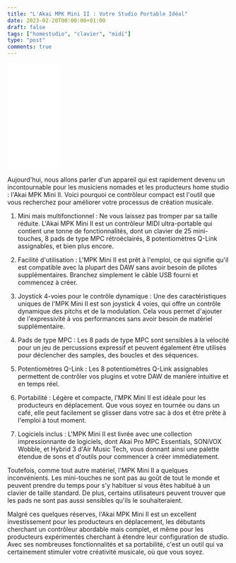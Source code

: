 ```yaml
---
title: "L'Akai MPK Mini II : Votre Studio Portable Idéal"
date: 2023-02-20T00:00:00+01:00
draft: false
tags: ["homestudio", "clavier", "midi"]
type: "post"
comments: true
---
```



<iframe sandbox="allow-popups allow-scripts allow-modals allow-forms allow-same-origin" style="width:120px;height:240px;" marginwidth="0" marginheight="0" scrolling="no" frameborder="0" src="//ws-eu.amazon-adsystem.com/widgets/q?ServiceVersion=20070822&OneJS=1&Operation=GetAdHtml&MarketPlace=FR&source=ss&ref=as_ss_li_til&ad_type=product_link&tracking_id=poolporg00-21&language=fr_FR&marketplace=amazon&region=FR&placement=B0886ZPWC8&asins=B0886ZPWC8&linkId=7c9ff8920cfbf2fc8bda5970e9d58f8b&show_border=true&link_opens_in_new_window=true"></iframe>

Aujourd'hui, nous allons parler d'un appareil qui est rapidement devenu un incontournable pour les musiciens nomades et les producteurs home studio : l'Akai MPK Mini II. Voici pourquoi ce contrôleur compact est l'outil que vous recherchez pour améliorer votre processus de création musicale.

1. Mini mais multifonctionnel : Ne vous laissez pas tromper par sa taille réduite. L'Akai MPK Mini II est un contrôleur MIDI ultra-portable qui contient une tonne de fonctionnalités, dont un clavier de 25 mini-touches, 8 pads de type MPC rétroéclairés, 8 potentiomètres Q-Link assignables, et bien plus encore.

2. Facilité d'utilisation : L'MPK Mini II est prêt à l'emploi, ce qui signifie qu'il est compatible avec la plupart des DAW sans avoir besoin de pilotes supplémentaires. Branchez simplement le câble USB fourni et commencez à créer.

3. Joystick 4-voies pour le contrôle dynamique : Une des caractéristiques uniques de l'MPK Mini II est son joystick 4 voies, qui offre un contrôle dynamique des pitchs et de la modulation. Cela vous permet d'ajouter de l'expressivité à vos performances sans avoir besoin de matériel supplémentaire.

4. Pads de type MPC : Les 8 pads de type MPC sont sensibles à la vélocité pour un jeu de percussions expressif et peuvent également être utilisés pour déclencher des samples, des boucles et des séquences.

5. Potentiomètres Q-Link : Les 8 potentiomètres Q-Link assignables permettent de contrôler vos plugins et votre DAW de manière intuitive et en temps réel.

6. Portabilité : Légère et compacte, l'MPK Mini II est idéale pour les producteurs en déplacement. Que vous soyez en tournée ou dans un café, elle peut facilement se glisser dans votre sac à dos et être prête à l'emploi à tout moment.

7. Logiciels inclus : L'MPK Mini II est livrée avec une collection impressionnante de logiciels, dont Akai Pro MPC Essentials, SONiVOX Wobble, et Hybrid 3 d'Air Music Tech, vous donnant ainsi une palette étendue de sons et d'outils pour commencer à créer immédiatement.

Toutefois, comme tout autre matériel, l'MPK Mini II a quelques inconvénients. Les mini-touches ne sont pas au goût de tout le monde et peuvent prendre du temps pour s'y habituer si vous êtes habitué à un clavier de taille standard. De plus, certains utilisateurs peuvent trouver que les pads ne sont pas aussi sensibles qu'ils le souhaiteraient.

Malgré ces quelques réserves, l'Akai MPK Mini II est un excellent investissement pour les producteurs en déplacement, les débutants cherchant un contrôleur abordable mais complet, et même pour les producteurs expérimentés cherchant à étendre leur configuration de studio. Avec ses nombreuses fonctionnalités et sa portabilité, c'est un outil qui va certainement stimuler votre créativité musicale, où que vous soyez.
